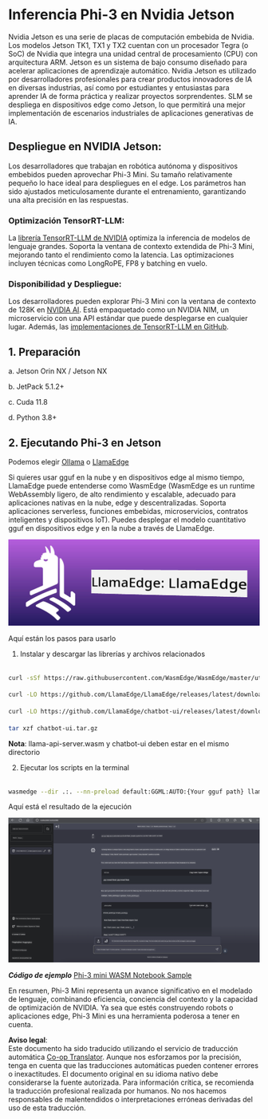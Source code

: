 <!--
CO_OP_TRANSLATOR_METADATA:
{
  "original_hash": "be4101a30d98e95a71d42c276e8bcd37",
  "translation_date": "2025-07-16T20:38:49+00:00",
  "source_file": "md/01.Introduction/03/Jetson_Inference.md",
  "language_code": "es"
}
-->
# **Inferencia Phi-3 en Nvidia Jetson**

Nvidia Jetson es una serie de placas de computación embebida de Nvidia. Los modelos Jetson TK1, TX1 y TX2 cuentan con un procesador Tegra (o SoC) de Nvidia que integra una unidad central de procesamiento (CPU) con arquitectura ARM. Jetson es un sistema de bajo consumo diseñado para acelerar aplicaciones de aprendizaje automático. Nvidia Jetson es utilizado por desarrolladores profesionales para crear productos innovadores de IA en diversas industrias, así como por estudiantes y entusiastas para aprender IA de forma práctica y realizar proyectos sorprendentes. SLM se despliega en dispositivos edge como Jetson, lo que permitirá una mejor implementación de escenarios industriales de aplicaciones generativas de IA.

## Despliegue en NVIDIA Jetson:
Los desarrolladores que trabajan en robótica autónoma y dispositivos embebidos pueden aprovechar Phi-3 Mini. Su tamaño relativamente pequeño lo hace ideal para despliegues en el edge. Los parámetros han sido ajustados meticulosamente durante el entrenamiento, garantizando una alta precisión en las respuestas.

### Optimización TensorRT-LLM:
La [librería TensorRT-LLM de NVIDIA](https://github.com/NVIDIA/TensorRT-LLM?WT.mc_id=aiml-138114-kinfeylo) optimiza la inferencia de modelos de lenguaje grandes. Soporta la ventana de contexto extendida de Phi-3 Mini, mejorando tanto el rendimiento como la latencia. Las optimizaciones incluyen técnicas como LongRoPE, FP8 y batching en vuelo.

### Disponibilidad y Despliegue:
Los desarrolladores pueden explorar Phi-3 Mini con la ventana de contexto de 128K en [NVIDIA AI](https://www.nvidia.com/en-us/ai-data-science/generative-ai/). Está empaquetado como un NVIDIA NIM, un microservicio con una API estándar que puede desplegarse en cualquier lugar. Además, las [implementaciones de TensorRT-LLM en GitHub](https://github.com/NVIDIA/TensorRT-LLM).

## **1. Preparación**

a. Jetson Orin NX / Jetson NX

b. JetPack 5.1.2+

c. Cuda 11.8

d. Python 3.8+

## **2. Ejecutando Phi-3 en Jetson**

Podemos elegir [Ollama](https://ollama.com) o [LlamaEdge](https://llamaedge.com)

Si quieres usar gguf en la nube y en dispositivos edge al mismo tiempo, LlamaEdge puede entenderse como WasmEdge (WasmEdge es un runtime WebAssembly ligero, de alto rendimiento y escalable, adecuado para aplicaciones nativas en la nube, edge y descentralizadas. Soporta aplicaciones serverless, funciones embebidas, microservicios, contratos inteligentes y dispositivos IoT). Puedes desplegar el modelo cuantitativo gguf en dispositivos edge y en la nube a través de LlamaEdge.

![llamaedge](../../../../../translated_images/llamaedge.e9d6ff96dff11cf729d0c895601ffb284d46998dd44022f5a3ebd3745c91e7db.es.jpg)

Aquí están los pasos para usarlo

1. Instalar y descargar las librerías y archivos relacionados

```bash

curl -sSf https://raw.githubusercontent.com/WasmEdge/WasmEdge/master/utils/install.sh | bash -s -- --plugin wasi_nn-ggml

curl -LO https://github.com/LlamaEdge/LlamaEdge/releases/latest/download/llama-api-server.wasm

curl -LO https://github.com/LlamaEdge/chatbot-ui/releases/latest/download/chatbot-ui.tar.gz

tar xzf chatbot-ui.tar.gz

```

**Nota**: llama-api-server.wasm y chatbot-ui deben estar en el mismo directorio

2. Ejecutar los scripts en la terminal

```bash

wasmedge --dir .:. --nn-preload default:GGML:AUTO:{Your gguf path} llama-api-server.wasm -p phi-3-chat

```

Aquí está el resultado de la ejecución

![llamaedgerun](../../../../../translated_images/llamaedgerun.bed921516c9a821cf23486eee46e18241c442f862976040c2681b36b905125a6.es.png)

***Código de ejemplo*** [Phi-3 mini WASM Notebook Sample](https://github.com/Azure-Samples/Phi-3MiniSamples/tree/main/wasm)

En resumen, Phi-3 Mini representa un avance significativo en el modelado de lenguaje, combinando eficiencia, conciencia del contexto y la capacidad de optimización de NVIDIA. Ya sea que estés construyendo robots o aplicaciones edge, Phi-3 Mini es una herramienta poderosa a tener en cuenta.

**Aviso legal**:  
Este documento ha sido traducido utilizando el servicio de traducción automática [Co-op Translator](https://github.com/Azure/co-op-translator). Aunque nos esforzamos por la precisión, tenga en cuenta que las traducciones automáticas pueden contener errores o inexactitudes. El documento original en su idioma nativo debe considerarse la fuente autorizada. Para información crítica, se recomienda la traducción profesional realizada por humanos. No nos hacemos responsables de malentendidos o interpretaciones erróneas derivadas del uso de esta traducción.
